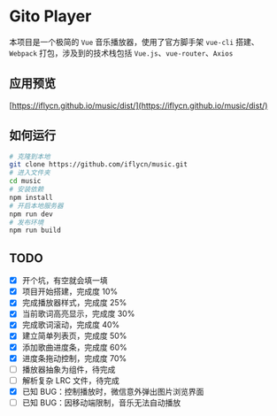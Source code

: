 # Gito Player
本项目是一个极简的 `Vue` 音乐播放器，使用了官方脚手架 `vue-cli` 搭建、 `Webpack` 打包，涉及到的技术栈包括 `Vue.js`、`vue-router`、`Axios`

## 应用预览
[https://iflycn.github.io/music/dist/](https://iflycn.github.io/music/dist/)

## 如何运行
``` bash
# 克隆到本地
git clone https://github.com/iflycn/music.git
# 进入文件夹
cd music
# 安装依赖
npm install
# 开启本地服务器
npm run dev
# 发布环境
npm run build
```

## TODO
- [x] 开个坑，有空就会填一填
- [x] 项目开始搭建，完成度 10%
- [x] 完成播放器样式，完成度 25%
- [x] 当前歌词高亮显示，完成度 30%
- [x] 完成歌词滚动，完成度 40%
- [x] 建立简单列表页，完成度 50%
- [x] 添加歌曲进度条，完成度 60%
- [x] 进度条拖动控制，完成度 70%
- [ ] 播放器抽象为组件，待完成
- [ ] 解析复杂 LRC 文件，待完成
- [x] 已知 BUG：控制播放时，微信意外弹出图片浏览界面
- [ ] 已知 BUG：因移动端限制，音乐无法自动播放
